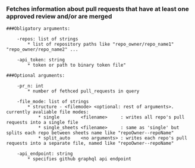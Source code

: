 ### Fetches information about pull requests that have at least one approved review and/or are merged
	###Obligatory arguments:
	
		-repos: list of strings       			
			* list of repository paths like "repo_owner/repo_name1" "repo_owner/repo_name2" ...
			
		-api_token: string   		    
			* token or path to binary token file"
		
	###Optional arguments:
	
		-pr_n: int 		 			
			* number of fethced pull_requests in query
		
		-file_mode: list of strings   
			* structure - <filemode> <optional: rest of arguments>. currently avaliable file modes:
				* single        <filename>     : writes all repo's pull requests into a single file  
				* single_sheets <filename>     : same as 'single' but splits each repo between sheets name like "repoOwner--repoName"
				* split_auto    <no arguments> : writes each repo's pull requests into a separate file, named like "repoOwner--repoName"
				
		-api_endpoint: string		 			
			* specifies github graphql api endpoint
